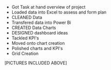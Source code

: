 - Got Task at hand overview of project
- Loaded data into Excel to assess and form plan 
- CLEANED Data
- Transfered data into Power Bi 
- CREATED Data Charts
- DESIGNED dashboard ideas
- Tackled KPI's 
- Moved onto chart creation
- Polished charts and KPI's 
- Grid Creation 

[PICTURES INCLUDED ABOVE]
